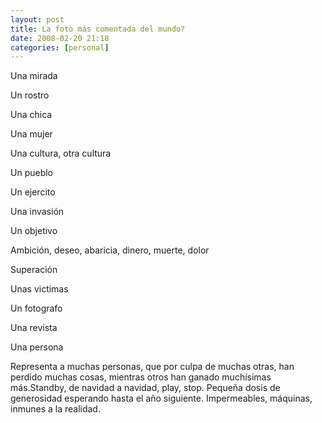 ```yaml
---
layout: post
title: La foto más comentada del mundo?
date: 2008-02-20 21:18
categories: [personal]
---
```

Una mirada

Un rostro

Una chica

Una mujer

Una cultura, otra cultura

Un pueblo

Un ejercito

Una invasión

Un objetivo

Ambición, deseo, abaricia, dinero, muerte, dolor

Superación

Unas victimas

Un fotografo

Una revista

Una persona

Representa a muchas personas, que por culpa de muchas otras, han perdido muchas cosas, mientras otros han ganado muchísimas más.Standby, de navidad a navidad, play, stop. Pequeña dosis de generosidad esperando hasta el año siguiente. Impermeables, máquinas, inmunes a la realidad.
